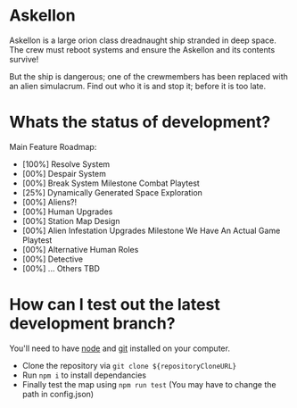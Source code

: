# Askellon
Askellon is a large orion class dreadnaught ship stranded in deep space.
The crew must reboot systems and ensure the Askellon and its contents survive!

But the ship is dangerous; one of the crewmembers has been replaced with an alien simulacrum.
Find out who it is and stop it; before it is too late.

# Whats the status of development?
Main Feature Roadmap:
- [100%] Resolve System
- [00%] Despair System
- [00%] Break System
Milestone Combat Playtest
- [25%] Dynamically Generated Space Exploration
- [00%] Aliens?!
- [00%] Human Upgrades
- [00%] Station Map Design
- [00%] Alien Infestation Upgrades
Milestone We Have An Actual Game Playtest
- [00%] Alternative Human Roles
- [00%] Detective
- [00%] ... Others TBD

# How can I test out the latest development branch?
You'll need to have [node](https://nodejs.org/en/) and [git](https://git-scm.com/downloads) installed on your computer.
- Clone the repository via `git clone ${repositoryCloneURL}`
- Run `npm i` to install dependancies
- Finally test the map using `npm run test` (You may have to change the path in config.json)
